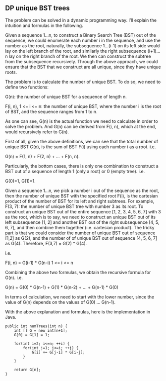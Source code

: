 ## DP unique BST trees





The problem can be solved in a dynamic programming way. I’ll explain the intuition and formulas in the following.

Given a sequence 1…n, to construct a Binary Search Tree (BST) out of the sequence, we could enumerate each number i in the sequence, and use the number as the root, naturally, the subsequence 1…(i-1) on its left side would lay on the left branch of the root, and similarly the right subsequence (i+1)…n lay on the right branch of the root. We then can construct the subtree from the subsequence recursively. Through the above approach, we could ensure that the BST that we construct are all unique, since they have unique roots.

The problem is to calculate the number of unique BST. To do so, we need to define two functions:

G(n): the number of unique BST for a sequence of length n.

F(i, n), 1 <= i <= n: the number of unique BST, where the number i is the root of BST, and the sequence ranges from 1 to n.

As one can see, G(n) is the actual function we need to calculate in order to solve the problem. And G(n) can be derived from F(i, n), which at the end, would recursively refer to G(n).

First of all, given the above definitions, we can see that the total number of unique BST G(n), is the sum of BST F(i) using each number i as a root.
i.e.

G(n) = F(1, n) + F(2, n) + ... + F(n, n).

Particularly, the bottom cases, there is only one combination to construct a BST out of a sequence of length 1 (only a root) or 0 (empty tree).
i.e.

G(0)=1, G(1)=1.

Given a sequence 1…n, we pick a number i out of the sequence as the root, then the number of unique BST with the specified root F(i), is the cartesian product of the number of BST for its left and right subtrees. For example, F(3, 7): the number of unique BST tree with number 3 as its root. To construct an unique BST out of the entire sequence [1, 2, 3, 4, 5, 6, 7] with 3 as the root, which is to say, we need to construct an unique BST out of its left subsequence [1, 2] and another BST out of the right subsequence [4, 5, 6, 7], and then combine them together (i.e. cartesian product). The tricky part is that we could consider the number of unique BST out of sequence [1,2] as G(2), and the number of of unique BST out of sequence [4, 5, 6, 7] as G(4). Therefore, F(3,7) = G(2) * G(4).

i.e.

F(i, n) = G(i-1) * G(n-i) 1 <= i <= n

Combining the above two formulas, we obtain the recursive formula for G(n). i.e.

G(n) = G(0) * G(n-1) + G(1) * G(n-2) + … + G(n-1) * G(0)

In terms of calculation, we need to start with the lower number, since the value of G(n) depends on the values of G(0) … G(n-1).

With the above explanation and formulas, here is the implementation in Java.

```
public int numTrees(int n) {
    int [] G = new int[n+1];
    G[0] = G[1] = 1;
    
    for(int i=2; i<=n; ++i) {
        for(int j=1; j<=i; ++j) {
            G[i] += G[j-1] * G[i-j];
        }
    }

    return G[n];
}
```